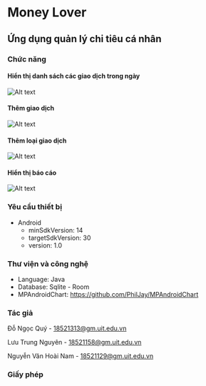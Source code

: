# Money Lover
## Ứng dụng quản lý chi tiêu cá nhân

### Chức năng
#### Hiển thị danh sách các giao dịch trong ngày
![Alt text](https://github.com/quydn720/MoneyLover2/blob/master/image/main_screen.png)

#### Thêm giao dịch
![Alt text](https://github.com/quydn720/MoneyLover2/blob/master/image/add_transaction.png)

#### Thêm loại giao dịch
![Alt text](https://github.com/quydn720/MoneyLover2/blob/master/image/category.png)

#### Hiển thị báo cáo 
![Alt text](https://github.com/quydn720/MoneyLover2/blob/master/image/reports.png)

### Yêu cầu thiết bị
- Android 
  + minSdkVersion: 14
  + targetSdkVersion: 30
  + version: 1.0

### Thư viện và công nghệ
- Language: Java
- Database: Sqlite - Room
- MPAndroidChart: https://github.com/PhilJay/MPAndroidChart

### Tác giả
Đỗ Ngọc Quý - 18521313@gm.uit.edu.vn

Lưu Trung Nguyên - 18521158@gm.uit.edu.vn

Nguyễn Văn Hoài Nam - 18521129@gm.uit.edu.vn

### Giấy phép
